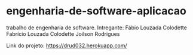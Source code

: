 # engenharia-de-software-aplicacao
trabalho de engenharia de software.
Intregante: 
Fábio Louzada Colodette
Fabrício Louzada Colodette
Joilson Rodrigues

Link do projeto:
https://drud032.herokuapp.com/
